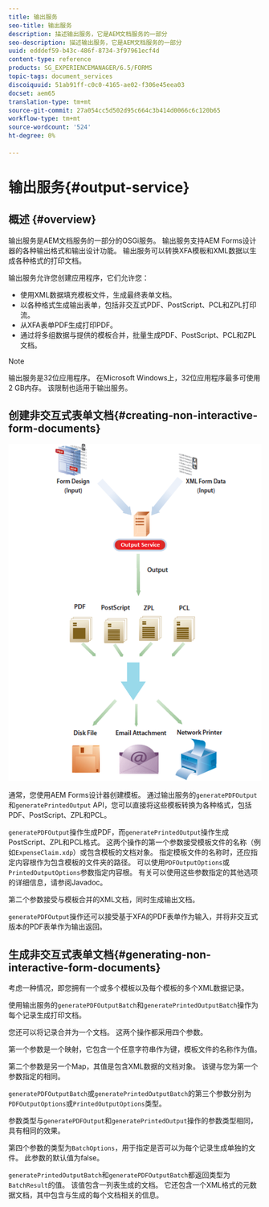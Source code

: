 ```yaml
---
title: 输出服务
seo-title: 输出服务
description: 描述输出服务，它是AEM文档服务的一部分
seo-description: 描述输出服务，它是AEM文档服务的一部分
uuid: edddef59-b43c-486f-8734-3f97961ecf4d
content-type: reference
products: SG_EXPERIENCEMANAGER/6.5/FORMS
topic-tags: document_services
discoiquuid: 51ab91ff-c0c0-4165-ae02-f306e45eea03
docset: aem65
translation-type: tm+mt
source-git-commit: 27a054cc5d502d95c664c3b414d0066c6c120b65
workflow-type: tm+mt
source-wordcount: '524'
ht-degree: 0%

---
```



# 输出服务{#output-service}

## 概述 {#overview}

输出服务是AEM文档服务的一部分的OSGi服务。 输出服务支持AEM Forms设计器的各种输出格式和输出设计功能。 输出服务可以转换XFA模板和XML数据以生成各种格式的打印文档。

输出服务允许您创建应用程序，它们允许您：

* 使用XML数据填充模板文件，生成最终表单文档。
* 以各种格式生成输出表单，包括非交互式PDF、PostScript、PCL和ZPL打印流。
* 从XFA表单PDF生成打印PDF。
* 通过将多组数据与提供的模板合并，批量生成PDF、PostScript、PCL和ZPL文档。

>[!NOTE]
>
>输出服务是32位应用程序。 在Microsoft Windows上，32位应用程序最多可使用2 GB内存。 该限制也适用于输出服务。

## 创建非交互式表单文档{#creating-non-interactive-form-documents}

![usingoutput_modified](assets/usingoutput_modified.png)

通常，您使用AEM Forms设计器创建模板。 通过输出服务的`generatePDFOutput`和`generatePrintedOutput` API，您可以直接将这些模板转换为各种格式，包括PDF、PostScript、ZPL和PCL。

`generatePDFOutput`操作生成PDF，而`generatePrintedOutput`操作生成PostScript、ZPL和PCL格式。 这两个操作的第一个参数接受模板文件的名称（例如`ExpenseClaim.xdp`）或包含模板的文档对象。 指定模板文件的名称时，还应指定内容根作为包含模板的文件夹的路径。 可以使用`PDFOutputOptions`或`PrintedOutputOptions`参数指定内容根。 有关可以使用这些参数指定的其他选项的详细信息，请参阅Javadoc。

第二个参数接受与模板合并的XML文档，同时生成输出文档。

`generatePDFOutput`操作还可以接受基于XFA的PDF表单作为输入，并将非交互式版本的PDF表单作为输出返回。

## 生成非交互式表单文档{#generating-non-interactive-form-documents}

考虑一种情况，即您拥有一个或多个模板以及每个模板的多个XML数据记录。

使用输出服务的`generatePDFOutputBatch`和`generatePrintedOutputBatch`操作为每个记录生成打印文档。

您还可以将记录合并为一个文档。 这两个操作都采用四个参数。

第一个参数是一个映射，它包含一个任意字符串作为键，模板文件的名称作为值。

第二个参数是另一个Map，其值是包含XML数据的文档对象。 该键与您为第一个参数指定的相同。

`generatePDFOutputBatch`或`generatePrintedOutputBatch`的第三个参数分别为`PDFOutputOptions`或`PrintedOutputOptions`类型。

参数类型与`generatePDFOutput`和`generatePrintedOutput`操作的参数类型相同，具有相同的效果。

第四个参数的类型为`BatchOptions`，用于指定是否可以为每个记录生成单独的文件。 此参数的默认值为false。

`generatePrintedOutputBatch`和`generatePDFOutputBatch`都返回类型为`BatchResult`的值。 该值包含一列表生成的文档。 它还包含一个XML格式的元数据文档，其中包含与生成的每个文档相关的信息。
